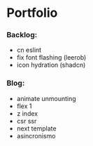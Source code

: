 # Portfolio

### Backlog:

- cn eslint
- fix font flashing (leerob)
- icon hydration (shadcn)

### Blog:

- animate unmounting
- flex 1
- z index
- csr ssr
- next template
- asincronismo
